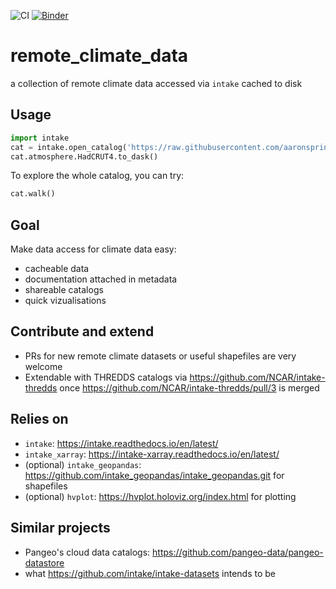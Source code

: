 ![CI](https://github.com/aaronspring/remote_climate_data/workflows/testing/badge.svg)
[![Binder](https://mybinder.org/badge_logo.svg)](https://mybinder.org/v2/gh/aaronspring/remote_climate_data/master?urlpath=lab?filepath=demo.ipynb)

# remote_climate_data
a collection of remote climate data accessed via `intake` cached to disk

## Usage
```python
import intake
cat = intake.open_catalog('https://raw.githubusercontent.com/aaronspring/remote_climate_data/master/master.yaml')
cat.atmosphere.HadCRUT4.to_dask()
```

To explore the whole catalog, you can try:
```python
cat.walk()
```


## Goal
Make data access for climate data easy:
- cacheable data
- documentation attached in metadata
- shareable catalogs
- quick vizualisations


## Contribute and extend
- PRs for new remote climate datasets or useful shapefiles are very welcome
- Extendable with THREDDS catalogs via https://github.com/NCAR/intake-thredds once https://github.com/NCAR/intake-thredds/pull/3 is merged


## Relies on
- `intake`: https://intake.readthedocs.io/en/latest/
- `intake_xarray`: https://intake-xarray.readthedocs.io/en/latest/
- (optional) `intake_geopandas`: https://github.com/intake_geopandas/intake_geopandas.git for shapefiles
- (optional) `hvplot`: https://hvplot.holoviz.org/index.html for plotting


## Similar projects
- Pangeo's cloud data catalogs: https://github.com/pangeo-data/pangeo-datastore
- what https://github.com/intake/intake-datasets intends to be
